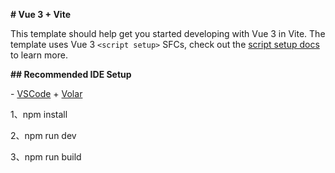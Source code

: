 **# Vue 3 + Vite**



This template should help get you started developing with Vue 3 in Vite. The template uses Vue 3 `<script setup>` SFCs, check out the [script setup docs](https://v3.vuejs.org/api/sfc-script-setup.html#sfc-script-setup) to learn more.



**## Recommended IDE Setup**



\- [VSCode](https://code.visualstudio.com/) + [Volar](https://marketplace.visualstudio.com/items?itemName=johnsoncodehk.volar)

1、npm install

2、npm run dev

3、npm run build
